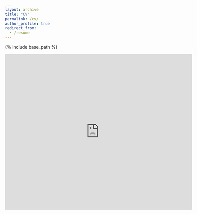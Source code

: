 ```yaml
---
layout: archive
title: "CV"
permalink: /cv/
author_profile: true
redirect_from:
  - /resume
---
```


{% include base_path %}

 <embed src="https://MartinKaercher.github.io/files/MartinKaercher_cv.pdf" type="application/pdf" width="600px" height="500px" />
